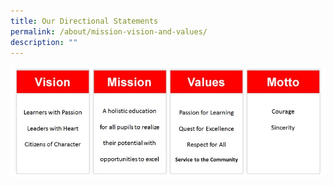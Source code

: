 ```yaml
---
title: Our Directional Statements
permalink: /about/mission-vision-and-values/
description: ""
---
```

<img src="/images/mission%20(edited).jpg">